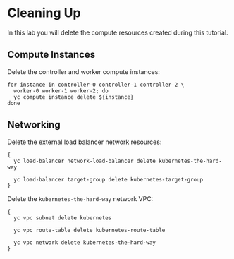 # Cleaning Up

In this lab you will delete the compute resources created during this tutorial.

## Compute Instances

Delete the controller and worker compute instances:

```
for instance in controller-0 controller-1 controller-2 \
  worker-0 worker-1 worker-2; do
  yc compute instance delete ${instance}
done
```

## Networking

Delete the external load balancer network resources:

```
{
  yc load-balancer network-load-balancer delete kubernetes-the-hard-way

  yc load-balancer target-group delete kubernetes-target-group
}
```

Delete the `kubernetes-the-hard-way` network VPC:

```
{
  yc vpc subnet delete kubernetes

  yc vpc route-table delete kubernetes-route-table

  yc vpc network delete kubernetes-the-hard-way
}
```
